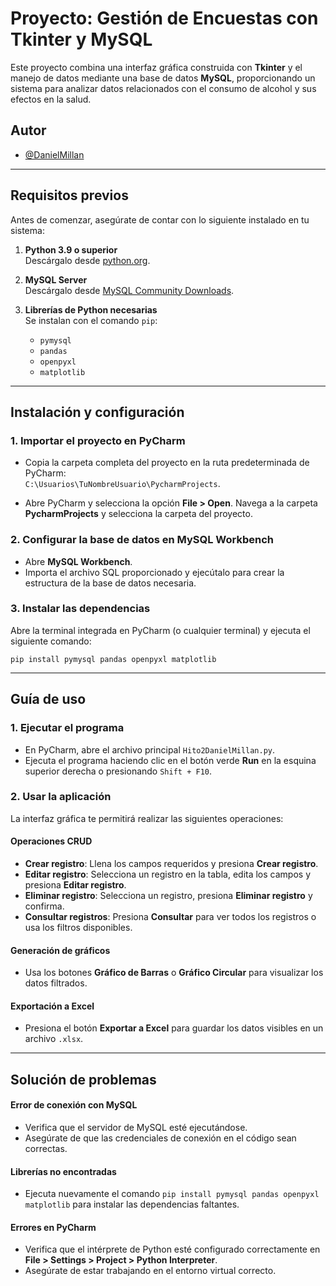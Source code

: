 Proyecto: Gestión de Encuestas con Tkinter y MySQL
==================================================

Este proyecto combina una interfaz gráfica construida con **Tkinter** y el manejo de datos mediante una base de datos **MySQL**, proporcionando un sistema para analizar datos relacionados con el consumo de alcohol y sus efectos en la salud.

Autor
-----

-   [@DanielMillan](https://github.com/DanielMillanRuiz)

* * * * *

Requisitos previos
------------------

Antes de comenzar, asegúrate de contar con lo siguiente instalado en tu sistema:

1.  **Python 3.9 o superior**\
    Descárgalo desde [python.org](https://www.python.org/).

2.  **MySQL Server**\
    Descárgalo desde [MySQL Community Downloads](https://dev.mysql.com/downloads/).

3.  **Librerías de Python necesarias**\
    Se instalan con el comando `pip`:

    -   `pymysql`
    -   `pandas`
    -   `openpyxl`
    -   `matplotlib`

* * * * *

Instalación y configuración
---------------------------

### 1\. **Importar el proyecto en PyCharm**

-   Copia la carpeta completa del proyecto en la ruta predeterminada de PyCharm:\
    `C:\Usuarios\TuNombreUsuario\PycharmProjects`.

-   Abre PyCharm y selecciona la opción **File > Open**. Navega a la carpeta **PycharmProjects** y selecciona la carpeta del proyecto.

### 2\. **Configurar la base de datos en MySQL Workbench**

-   Abre **MySQL Workbench**.
-   Importa el archivo SQL proporcionado y ejecútalo para crear la estructura de la base de datos necesaria.

### 3\. **Instalar las dependencias**

Abre la terminal integrada en PyCharm (o cualquier terminal) y ejecuta el siguiente comando:

`pip install pymysql pandas openpyxl matplotlib`  

* * * * *

Guía de uso
-----------

### 1\. **Ejecutar el programa**

-   En PyCharm, abre el archivo principal `Hito2DanielMillan.py`.
-   Ejecuta el programa haciendo clic en el botón verde **Run** en la esquina superior derecha o presionando `Shift + F10`.

### 2\. **Usar la aplicación**

La interfaz gráfica te permitirá realizar las siguientes operaciones:

#### Operaciones CRUD

-   **Crear registro**: Llena los campos requeridos y presiona **Crear registro**.
-   **Editar registro**: Selecciona un registro en la tabla, edita los campos y presiona **Editar registro**.
-   **Eliminar registro**: Selecciona un registro, presiona **Eliminar registro** y confirma.
-   **Consultar registros**: Presiona **Consultar** para ver todos los registros o usa los filtros disponibles.

#### Generación de gráficos

-   Usa los botones **Gráfico de Barras** o **Gráfico Circular** para visualizar los datos filtrados.

#### Exportación a Excel

-   Presiona el botón **Exportar a Excel** para guardar los datos visibles en un archivo `.xlsx`.

* * * * *

Solución de problemas
---------------------

#### **Error de conexión con MySQL**

-   Verifica que el servidor de MySQL esté ejecutándose.
-   Asegúrate de que las credenciales de conexión en el código sean correctas.

#### **Librerías no encontradas**

-   Ejecuta nuevamente el comando `pip install pymysql pandas openpyxl matplotlib` para instalar las dependencias faltantes.

#### **Errores en PyCharm**

-   Verifica que el intérprete de Python esté configurado correctamente en **File > Settings > Project > Python Interpreter**.
-   Asegúrate de estar trabajando en el entorno virtual correcto.
